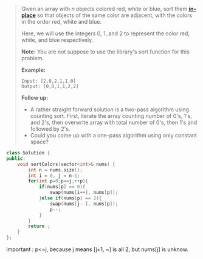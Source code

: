 > Given an array with *n* objects colored red, white or blue, sort them **[in-place](https://en.wikipedia.org/wiki/In-place_algorithm)** so that objects of the same color are adjacent, with the colors in the order red, white and blue.
>
> Here, we will use the integers 0, 1, and 2 to represent the color red, white, and blue respectively.
>
> **Note:** You are not suppose to use the library's sort function for this problem.
>
> **Example:**
>
> ```
> Input: [2,0,2,1,1,0]
> Output: [0,0,1,1,2,2]
> ```
>
> **Follow up:**
>
> - A rather straight forward solution is a two-pass algorithm using counting sort.
>   First, iterate the array counting number of 0's, 1's, and 2's, then overwrite array with total number of 0's, then 1's and followed by 2's.
> - Could you come up with a one-pass algorithm using only constant space?



```cpp
class Solution {
public:
    void sortColors(vector<int>& nums) {
        int n = nums.size();
        int i = 0, j = n-1;
        for(int p=0;p<=j;++p){
            if(nums[p] == 0){
                swap(nums[i++], nums[p]);
            }else if(nums[p] == 2){
                swap(nums[j--], nums[p]);
                p--;
            }
        }
        return ;
    }
};
```

important : p<=j, because j means [j+1, ~] is all 2, but nums[j] is unknow.